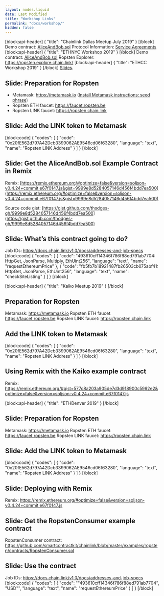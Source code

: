 ```yaml
---
layout: nodes.liquid
date: Last Modified
title: "Workshop Links"
permalink: "docs/workshop/"
hidden: false
---
```

[block:api-header]
{
  "title": "Chainlink Dallas Meetup July 2019"
}
[/block]
Demo contract: <a href="https://remix.ethereum.org/#gist=070948b314a98bbab72fd8aafb9ca42a&optimize=true&version=soljson-v0.4.24+commit.e67f0147.js&evmVersion=null&appVersion=0.7.7" target="_blank">AliceAndBob.sol</a>
Protocol Information: <a href="https://github.com/smartcontractkit/chainlink/wiki/Protocol-Information#service-agreements" target="_blank">Service Agreements</a>
[block:api-header]
{
  "title": "ETHNYC Workshop 2019"
}
[/block]
Demo contract: <a href="https://remix.ethereum.org/#gist=3cdabb048a50da738062bb726af60bd1&optimize=true&version=soljson-v0.4.24+commit.e67f0147.js" target="_blank">AliceAndBob.sol</a>
Ropsten Explorer: <a href="https://ropsten.explorer.chain.link/" target="_blank">https://ropsten.explore.chain.link/</a>
[block:api-header]
{
  "title": "ETHCC Workshop 2019"
}
[/block]
[Slides](https://docs.google.com/presentation/d/12BzFXmRh2e7_Ca3s362deaeIc5Z1IRjbFz3CGdDk_zI/view).

## Slide: Preparation for Ropsten

- Metamask: <a href="https://metamask.io" target="_blank">https://metamask.io</a> ([Install Metamask instructions: seed phrase](https://www.youtube.com/watch?v=AqNULIvIlJ8#t=2m46))
- Ropsten ETH faucet: <a href="https://faucet.ropsten.be" target="_blank">https://faucet.ropsten.be</a>
- Ropsten LINK faucet: <a href="https://ropsten.chain.link" target="_blank">https://ropsten.chain.link</a>

## Slide: Add the LINK token to Metamask
[block:code]
{
  "codes": [
    {
      "code": "0x20fE562d797A42Dcb3399062AE9546cd06f63280",
      "language": "text",
      "name": "Ropsten LINK Address"
    }
  ]
}
[/block]
## Slide: Get the AliceAndBob.sol Example Contract in Remix

Remix: [https://remix.ethereum.org/#optimize=false&version=soljson-v0.4.24+commit.e67f0147.js&gist=9999e8d5284057146d456f4bdd7ea500](https://remix.ethereum.org/#optimize=false&version=soljson-v0.4.24+commit.e67f0147.js&gist=9999e8d5284057146d456f4bdd7ea500)

Source code gist: [https://gist.github.com/thodges-gh/9999e8d5284057146d456f4bdd7ea500](https://gist.github.com/thodges-gh/9999e8d5284057146d456f4bdd7ea500)

## Slide: What’s this contract going to do?

Job IDs: <a href="https://docs.chain.link/v1.0/docs/addresses-and-job-specs" target="_blank">https://docs.chain.link/v1.0/docs/addresses-and-job-specs</a>
[block:code]
{
  "codes": [
    {
      "code": "493610cff14346f786f88ed791ab7704: HttpGet, JsonParse, Multiply, EthUint256",
      "language": "text",
      "name": "requestEthereumPrice"
    },
    {
      "code": "fb5fb7b18921487fb26503cb075abf41: HttpGet, JsonParse, EthUint256",
      "language": "text",
      "name": "checkSiteListing"
    }
  ]
}
[/block]

[block:api-header]
{
  "title": "Kaiko Meetup 2019"
}
[/block]
## Preparation for Ropsten

Metamask: <a href="https://metamask.io" target="_blank">https://metamask.io</a>
Ropsten ETH faucet: <a href="https://faucet.ropsten.be" target="_blank">https://faucet.ropsten.be</a>
Ropsten LINK faucet: <a href="https://ropsten.chain.link" target="_blank">https://ropsten.chain.link</a>

## Add the LINK token to Metamask
[block:code]
{
  "codes": [
    {
      "code": "0x20fE562d797A42Dcb3399062AE9546cd06f63280",
      "language": "text",
      "name": "Ropsten LINK Address"
    }
  ]
}
[/block]
## Using Remix with the Kaiko example contract

Remix: <a href="https://remix.ethereum.org/#gist=577c8a203a905de7d3d918900c5962e2&optimize=false&version=soljson-v0.4.24+commit.e67f0147.js" target="_blank">https://remix.ethereum.org/#gist=577c8a203a905de7d3d918900c5962e2&optimize=false&version=soljson-v0.4.24+commit.e67f0147.js</a>

[block:api-header]
{
  "title": "ETHDenver 2019"
}
[/block]
## Slide: Preparation for Ropsten

Metamask: <a href="https://metamask.io" target="_blank">https://metamask.io</a>
Ropsten ETH faucet: <a href="https://faucet.ropsten.be" target="_blank">https://faucet.ropsten.be</a>
Ropsten LINK faucet: <a href="https://ropsten.chain.link" target="_blank">https://ropsten.chain.link</a>

## Slide: Add the LINK token to Metamask
[block:code]
{
  "codes": [
    {
      "code": "0x20fE562d797A42Dcb3399062AE9546cd06f63280",
      "language": "text",
      "name": "Ropsten LINK Address"
    }
  ]
}
[/block]
## Slide: Deploying with Remix

Remix: <a href="https://remix.ethereum.org/#optimize=false&version=soljson-v0.4.24+commit.e67f0147.js" target="_blank">https://remix.ethereum.org/#optimize=false&version=soljson-v0.4.24+commit.e67f0147.js</a>

## Slide: Get the RopstenConsumer example contract

RopstenConsumer contract: <a href="https://github.com/smartcontractkit/chainlink/blob/master/examples/ropsten/contracts/RopstenConsumer.sol" target="_blank">https://github.com/smartcontractkit/chainlink/blob/master/examples/ropsten/contracts/RopstenConsumer.sol</a>

## Slide: Use the contract

Job IDs: <a href="https://docs.chain.link/v1.0/docs/addresses-and-job-specs" target="_blank">https://docs.chain.link/v1.0/docs/addresses-and-job-specs</a>
[block:code]
{
  "codes": [
    {
      "code": "\"493610cff14346f786f88ed791ab7704\", \"USD\"",
      "language": "text",
      "name": "requestEthereumPrice"
    }
  ]
}
[/block]